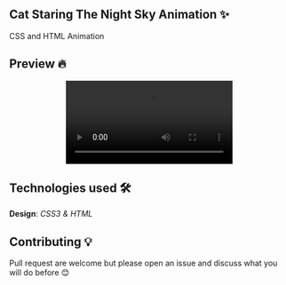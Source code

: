 ## Cat Staring The Night Sky Animation ✨
CSS and HTML Animation

## Preview 🔥

<p align="center">
  <video src="https://user-images.githubusercontent.com/99754900/170152283-af55fb34-b0ea-48c3-a4a9-a62e67bff465.mp4" 
         className="Cat staring the night sky animation" />
</p>

## Technologies used 🛠️
**Design**: *CSS3 & HTML*<br />

## Contributing 💡
Pull request are welcome but please open an issue and discuss what you will do before 😊
